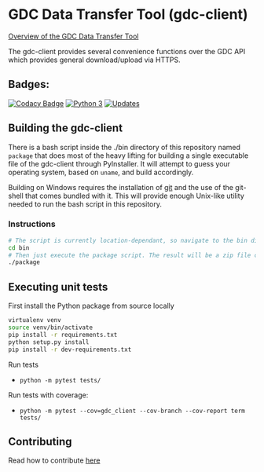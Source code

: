 # GDC Data Transfer Tool (gdc-client)

[Overview of the GDC Data Transfer Tool](https://gdc.cancer.gov/access-data/gdc-data-transfer-tool)

The gdc-client provides several convenience functions over the GDC API which provides general download/upload via HTTPS.

## Badges:
[![Codacy Badge](https://api.codacy.com/project/badge/Grade/bd6edccc96fe40bba154086169b3d237)](https://www.codacy.com/app/NCI-GDC/gdc-client?utm_source=github.com&amp;utm_medium=referral&amp;utm_content=NCI-GDC/gdc-client&amp;utm_campaign=Badge_Grade)
[![Python 3](https://pyup.io/repos/github/NCI-GDC/gdc-client/python-3-shield.svg)](https://pyup.io/repos/github/NCI-GDC/gdc-client/)
[![Updates](https://pyup.io/repos/github/NCI-GDC/gdc-client/shield.svg)](https://pyup.io/repos/github/NCI-GDC/gdc-client/)

## Building the gdc-client

There is a bash script inside the ./bin directory of this repository named `package` that does most of the heavy lifting for building a single executable file of the gdc-client through PyInstaller. It will attempt to guess your operating system, based on `uname`, and build accordingly.

Building on Windows requires the installation of [git](https://git-scm.com/downloads) and the use of the git-shell that comes bundled with it. This will provide enough Unix-like utility needed to run the bash script in this repository.

### Instructions 

```bash
# The script is currently location-dependant, so navigate to the bin directory.
cd bin
# Then just execute the package script. The result will be a zip file containing your executable.
./package
```

## Executing unit tests

First install the Python package from source locally

```bash
virtualenv venv
source venv/bin/activate
pip install -r requirements.txt
python setup.py install
pip install -r dev-requirements.txt
```

Run tests
- `python -m pytest tests/`

Run tests with coverage:
- `python -m pytest --cov=gdc_client --cov-branch --cov-report term tests/`

## Contributing

Read how to contribute [here](https://github.com/NCI-GDC/portal-ui/blob/develop/CONTRIBUTING.md)
